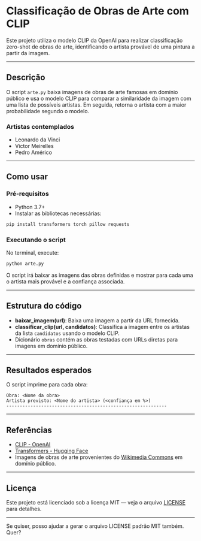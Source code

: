 # Classificação de Obras de Arte com CLIP

Este projeto utiliza o modelo CLIP da OpenAI para realizar classificação zero-shot de obras de arte, identificando o artista provável de uma pintura a partir da imagem.

---

## Descrição

O script `arte.py` baixa imagens de obras de arte famosas em domínio público e usa o modelo CLIP para comparar a similaridade da imagem com uma lista de possíveis artistas. Em seguida, retorna o artista com a maior probabilidade segundo o modelo.

### Artistas contemplados

- Leonardo da Vinci  
- Victor Meirelles  
- Pedro Américo  

---

## Como usar

### Pré-requisitos

- Python 3.7+  
- Instalar as bibliotecas necessárias:

```bash
pip install transformers torch pillow requests
````

### Executando o script

No terminal, execute:

```bash
python arte.py
```

O script irá baixar as imagens das obras definidas e mostrar para cada uma o artista mais provável e a confiança associada.

---

## Estrutura do código

* **baixar\_imagem(url)**: Baixa uma imagem a partir da URL fornecida.
* **classificar\_clip(url, candidatos)**: Classifica a imagem entre os artistas da lista `candidatos` usando o modelo CLIP.
* Dicionário `obras` contém as obras testadas com URLs diretas para imagens em domínio público.

---

## Resultados esperados

O script imprime para cada obra:

```
Obra: <Nome da obra>
Artista previsto: <Nome do artista> (<confiança em %>)
------------------------------------------------------------
```

---

## Referências

* [CLIP - OpenAI](https://github.com/openai/CLIP)
* [Transformers - Hugging Face](https://huggingface.co/docs/transformers/index)
* Imagens de obras de arte provenientes do [Wikimedia Commons](https://commons.wikimedia.org/wiki/Main_Page) em domínio público.

---

## Licença

Este projeto está licenciado sob a licença MIT — veja o arquivo [LICENSE](LICENSE) para detalhes.

---

Se quiser, posso ajudar a gerar o arquivo LICENSE padrão MIT também. Quer?
```
